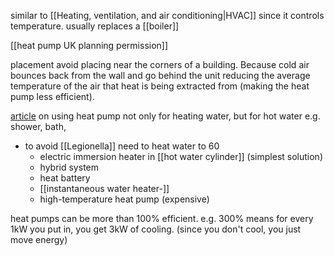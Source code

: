 similar to [[Heating, ventilation, and air conditioning|HVAC]] since it controls temperature.
usually replaces a [[boiler]]


[[heat pump UK planning permission]]

placement
avoid placing near the corners of a building.
Because cold air bounces back from the wall and go behind the unit reducing the average temperature of the air that heat is being extracted from (making the heat pump less efficient).

[article](https://nef.org.uk/can-i-get-my-hot-water-from-an-air-source-heat-pump/) on using heat pump not only for heating water, but for hot water e.g. shower, bath,  
- to avoid [[Legionella]] need to heat water to 60
	- electric immersion heater in [[hot water cylinder]] (simplest solution)
	- hybrid system
	- heat battery
	- [[instantaneous water heater-]]
	- high-temperature heat pump (expensive)

heat pumps can be more than 100% efficient. 
e.g. 300% means for every 1kW you put in, you get 3kW of cooling. (since you don't cool, you just move energy)